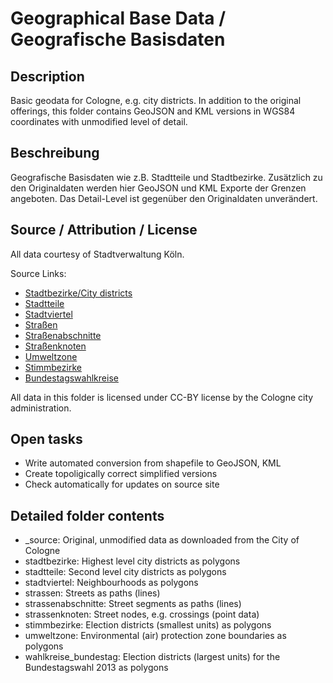 Geographical Base Data / Geografische Basisdaten
================================================

## Description

Basic geodata for Cologne, e.g. city districts. In addition to the original offerings,
this folder contains GeoJSON and KML versions in WGS84 coordinates with unmodified level
of detail.


## Beschreibung

Geografische Basisdaten wie z.B. Stadtteile und Stadtbezirke. Zusätzlich zu den Originaldaten
werden hier GeoJSON und KML Exporte der Grenzen angeboten. Das Detail-Level ist gegenüber
den Originaldaten unverändert.


## Source / Attribution / License

All data courtesy of Stadtverwaltung Köln.

Source Links:

* [Stadtbezirke/City districts](http://www.offenedaten-koeln.de/offene-daten/?did=14)
* [Stadtteile](http://www.offenedaten-koeln.de/offene-daten/?did=15)
* [Stadtviertel](http://www.offenedaten-koeln.de/offene-daten/?did=58)
* [Straßen](http://www.offenedaten-koeln.de/offene-daten/?did=63)
* [Straßenabschnitte](http://www.offenedaten-koeln.de/offene-daten/?did=64)
* [Straßenknoten](http://www.offenedaten-koeln.de/offene-daten/?did=65)
* [Umweltzone](http://www.offenedaten-koeln.de/offene-daten/?did=31)
* [Stimmbezirke](http://www.offenedaten-koeln.de/offene-daten/?did=48)
* [Bundestagswahlkreise](http://www.offenedaten-koeln.de/offene-daten/?did=47)

All data in this folder is licensed under CC-BY license by the Cologne city administration.

## Open tasks

* Write automated conversion from shapefile to GeoJSON, KML
* Create topoligically correct simplified versions
* Check automatically for updates on source site


## Detailed folder contents

* _source: Original, unmodified data as downloaded from the City of Cologne
* stadtbezirke: Highest level city districts as polygons
* stadtteile: Second level city districts as polygons
* stadtviertel: Neighbourhoods as polygons
* strassen: Streets as paths (lines)
* strassenabschnitte: Street segments as paths (lines)
* strassenknoten: Street nodes, e.g. crossings (point data)
* stimmbezirke: Election districts (smallest units) as polygons
* umweltzone: Environmental (air) protection zone boundaries as polygons
* wahlkreise_bundestag: Election districts (largest units) for the Bundestagswahl 2013 as polygons
